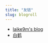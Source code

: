 ```yaml
---
title: "友链"
slug: blogroll
---
```


* [laike9m's blog][1]
* [白鹤][2]

[1]:	https://laike9m.com/
[2]:	https://zhenghe-md.github.io